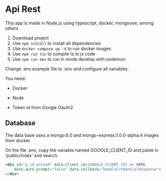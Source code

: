 # Api Rest

This app is made in Node.js using typescript, docker, mongoose; among others

1. Download project
2. Use ```npm install``` to install all dependencies
3. Use ```docker-compose up -d``` to run docker images
4. Use ```npm run tsc``` to compile ts to js code
5. Use ```npm run dev``` to run in mode develop with nodemon

Change .env.example file to .env and configure all variables.

You need:

- Docker

- Node

- Token id from Google Oauth2

## Database

The data base uses a mongo:6.0 and mongo-express:1.0.0-alpha.4 images from docker

On the file .env, copy the variable named GOOGLE_CLIENT_ID and paste in 'public/index' and search:

```html
<div id="g_id_onload" data-client_id={GOOGLE_CLIENT_ID} <- HERE
    data-auto_prompt="false" data-callback="handleCredentialResponse">
</div>
```
